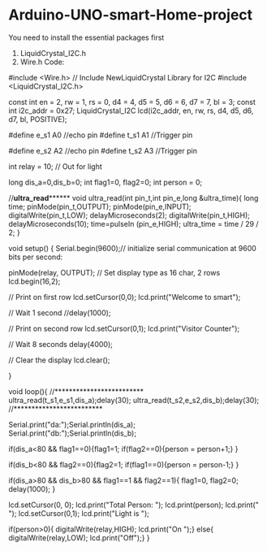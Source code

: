 # Arduino-UNO-smart-Home-project
You need to install the essential packages first
1. LiquidCrystal_I2C.h
2. Wire.h
   Code:
   
#include <Wire.h>
// Include NewLiquidCrystal Library for I2C
#include <LiquidCrystal_I2C.h>

const int  en = 2, rw = 1, rs = 0, d4 = 4, d5 = 5, d6 = 6, d7 = 7, bl = 3;
const int i2c_addr = 0x27;
LiquidCrystal_I2C lcd(i2c_addr, en, rw, rs, d4, d5, d6, d7, bl, POSITIVE);

#define e_s1 A0 //echo pin
#define t_s1 A1 //Trigger pin

#define e_s2 A2 //echo pin
#define t_s2 A3 //Trigger pin

int relay = 10; // Out for light 

long dis_a=0,dis_b=0;
int flag1=0, flag2=0;
int person = 0; 

//**********************ultra_read****************************
void ultra_read(int pin_t,int pin_e,long &ultra_time){
long time;
pinMode(pin_t,OUTPUT);
pinMode(pin_e,INPUT);
digitalWrite(pin_t,LOW);
delayMicroseconds(2);
digitalWrite(pin_t,HIGH);
delayMicroseconds(10);
time=pulseIn (pin_e,HIGH);
ultra_time =  time / 29 / 2; 
}


void setup()
{
  Serial.begin(9600);// initialize serial communication at 9600 bits per second:

  pinMode(relay, OUTPUT);
  // Set display type as 16 char, 2 rows
  lcd.begin(16,2);
  
  // Print on first row
  lcd.setCursor(0,0); 
  lcd.print("Welcome to smart");
  
  // Wait 1 second
  //delay(1000);
  
  // Print on second row
  lcd.setCursor(0,1);
  lcd.print("Visitor Counter");
  
  // Wait 8 seconds
  delay(4000);
  
  // Clear the display
  lcd.clear();

}

void loop(){ 
//*************************
ultra_read(t_s1,e_s1,dis_a);delay(30);
ultra_read(t_s2,e_s2,dis_b);delay(30);
//*************************

Serial.print("da:");Serial.println(dis_a);
Serial.print("db:");Serial.println(dis_b);   

if(dis_a<80 && flag1==0){flag1=1;
if(flag2==0){person = person+1;} 
}

if(dis_b<80 && flag2==0){flag2=1;
if(flag1==0){person = person-1;}
}

if(dis_a>80 && dis_b>80 && flag1==1 && flag2==1){
flag1=0, flag2=0;
delay(1000); 
}

lcd.setCursor(0, 0);
lcd.print("Total Person: ");
lcd.print(person);
lcd.print("  ");
lcd.setCursor(0,1); 
lcd.print("Light is ");

if(person>0){
  digitalWrite(relay,HIGH); 
  lcd.print("On ");}
else{
  digitalWrite(relay,LOW);
  lcd.print("Off");}
}

